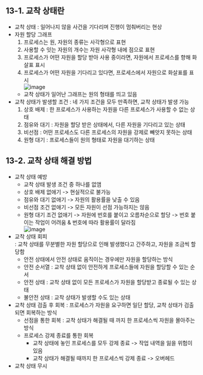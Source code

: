 ## 13-1. 교착 상태란
* 교착 상태
  : 일어나지 않을 사건을 기다리며 진행이 멈춰버리는 현상
* 자원 할당 그래프
  1. 프로세스는 원, 자원의 종류는 사각형으로 표현
  2. 사용할 수 잇는 자원의 개수는 자원 사각형 내에 점으로 표현
  3. 프로세스가 어떤 자원을 할당 받아 사용 중이라면, 자원에서 프로세스를 향해 화살표 표시
  4. 프로세스가 어떤 자원을 기다리고 있다면, 프로세스에서 자원으로 화살표를 표시  
    ![image](https://github.com/a0lim-java/cs/assets/104348646/b8678965-d7ca-4134-aa7b-33898afbb077)  
  - 교착 상태가 일어난 그래프는 원의 형태를 띄고 있음
* 교착 상태가 발생할 조건
  : 네 가지 조건을 모두 만족하면, 교착 상태가 발생 가능
  1. 상호 배제
     : 한 프로세스가 사용하는 자원을 다른 프로세스가 사용할 수 없는 상태
  2. 점유와 대기
     : 자원을 할당 받은 상태에서, 다른 자원을 기다리고 있는 상태
  3. 비선점
     : 어떤 프로세스도 다른 프로세스의 자원을 강제로 빼앗지 못하는 상태
  4. 원형 대기
     : 프로세스들이 원의 형태로 자원을 대기하는 상태

## 13-2. 교착 상태 해결 방법
* 교착 상태 예방
  - 교착 상태 발생 조건 중 하나를 없앰
  - 상호 배제 없애기 -> 현실적으로 불가능
  - 점유와 대기 없애기 -> 자원의 활용률을 낮출 수 있음
  - 비선점 조건 없애기 -> 모든 자원이 선점 가능하지는 않음
  - 원형 대기 조건 없애기 -> 자원에 번호를 붙이고 오름차순으로 할당 -> 번호 붙이는 작업이 어려움 & 번호에 따라 활용률이 달라짐  
    ![image](https://github.com/a0lim-java/cs/assets/104348646/1ed60180-34cd-4a85-85db-3dca20fcd2c6)  
* 교착 상태 회피  
  : 교착 상태를 무분별한 자원 할당으로 인해 발생했다고 간주하고, 자원을 조금씩 할당함
  - 안전 상태에서 안전 상태로 움직이는 경우에만 자원을 할당하는 방식
  - 안전 순서열
    : 교착 상태 없이 안전하게 프로세스들에 자원을 할당할 수 있는 순서
  - 안전 상태
    : 교착 상태 없이 모든 프로세스가 자원을 할당받고 종료될 수 있는 상태
  - 불안전 상태
    : 교착 상태가 발생할 수도 있는 상태
* 교착 상태 검출 후 회복
  : 프로세스가 자원을 요구하면 일단 할당, 교착 상태가 검출되면 회복하는 방식
  - 선점을 통한 회복
    : 교착 상태가 해결될 때 까지 한 프로세스씩 자원을 몰아주는 방식
  - 프로세스 강제 종료를 통한 회복
    + 교착 상태에 놓인 프로세스를 모두 강제 종료 -> 작업 내역을 잃을 위험이 있음
    + 교착 상태가 해결될 때까지 한 프로세스씩 강제 종료 -> 오버헤드
* 교착 상태 무시
